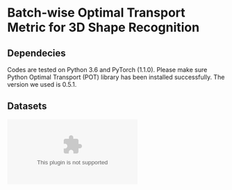 # Batch-wise Optimal Transport Metric for 3D Shape Recognition

## Dependecies

Codes are tested on Python 3.6 and PyTorch (1.1.0). Please make sure Python Optimal Transport (POT) library has been installed successfully. The version we used is 0.5.1.  

## Datasets

![*ModelNet40*](supermoe.cs.umass.edu/shape_recog/shaded_images.tar.gz) 

